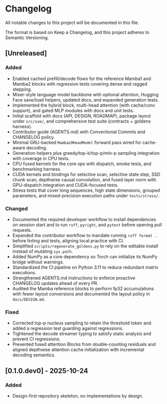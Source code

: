 # Changelog

All notable changes to this project will be documented in this file.

The format is based on Keep a Changelog, and this project adheres to Semantic Versioning.

## [Unreleased]
### Added
- Enabled cached prefill/decode flows for the reference Mamba1 and Mamba2 blocks with
  regression tests covering dense and ragged stepping.
- Mixer-style language model backbone with optional attention, Hugging Face
  save/load helpers, updated docs, and expanded generation tests.
- Implemented the hybrid block, multi-head attention (with cache/conv support), and gated MLP modules with docs and unit tests.
- Initial scaffold with docs (API, DESIGN, ROADMAP), package layout under `src/ssm/`, and comprehensive test suite (contracts + goldens harness).
- Contributor guide (AGENTS.md) with Conventional Commits and CHANGELOG policy.
- Minimal GRU-backed `MambaLMHeadModel` forward pass wired for cache-aware decoding.
- Generation helpers plus greedy/top-k/top-p/min-p sampling integration with coverage in CPU tests.
- CPU fused kernels for the core ops with dispatch, smoke tests, and benchmarking harness.
- CUDA kernels and bindings for selective scan, selective state step, SSD chunk scan, depthwise causal convolution, and fused layer norm with GPU-dispatch integration and CUDA-focused tests.
- Stress tests that cover long sequences, high state dimensions, grouped parameters, and mixed-precision execution paths under `tests/stress/`.
### Changed
- Documented the required developer workflow to install dependencies on session start and to run `ruff`, `pyright`, and `pytest` before opening pull requests.
- Expanded the contributor workflow to mandate running `ruff format .` before linting and tests, aligning local practice with CI.
- Simplified `scripts/regenerate_goldens.py` to rely on the editable install instead of mutating `sys.path`.
- Added NumPy as a core dependency so Torch can initialize its NumPy bridge without warnings.
- Standardized the CI pipeline on Python 3.11 to reduce redundant matrix executions.
- Strengthened AGENTS.md instructions to enforce proactive CHANGELOG updates ahead of every PR.
- Audited the Mamba reference blocks to perform fp32 accumulations with fewer layout conversions and documented the layout policy in `docs/DESIGN.md`.
### Fixed
- Corrected top-p nucleus sampling to retain the threshold token and added a regression test guarding against regressions.
- Tightened the decode streamer typing to satisfy static analysis and prevent CI regressions.
- Prevented fused attention Blocks from double-counting residuals and aligned depthwise attention cache initialization with
  incremental decoding semantics.

## [0.1.0.dev0] - 2025-10-24
### Added
- Design-first repository skeleton, no implementations by design.

